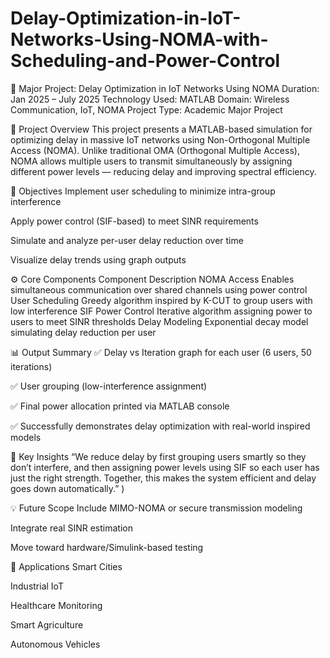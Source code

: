 # Delay-Optimization-in-IoT-Networks-Using-NOMA-with-Scheduling-and-Power-Control
🔬 Major Project: Delay Optimization in IoT Networks Using NOMA
Duration: Jan 2025 – July 2025
Technology Used: MATLAB
Domain: Wireless Communication, IoT, NOMA
Project Type: Academic Major Project

📌 Project Overview
This project presents a MATLAB-based simulation for optimizing delay in massive IoT networks using Non-Orthogonal Multiple Access (NOMA). Unlike traditional OMA (Orthogonal Multiple Access), NOMA allows multiple users to transmit simultaneously by assigning different power levels — reducing delay and improving spectral efficiency.

🎯 Objectives
Implement user scheduling to minimize intra-group interference

Apply power control (SIF-based) to meet SINR requirements

Simulate and analyze per-user delay reduction over time

Visualize delay trends using graph outputs

⚙️ Core Components
Component	Description
NOMA Access	Enables simultaneous communication over shared channels using power control
User Scheduling	Greedy algorithm inspired by K-CUT to group users with low interference
SIF Power Control	Iterative algorithm assigning power to users to meet SINR thresholds
Delay Modeling	Exponential decay model simulating delay reduction per user

📊 Output Summary
✅ Delay vs Iteration graph for each user (6 users, 50 iterations)

✅ User grouping (low-interference assignment)

✅ Final power allocation printed via MATLAB console

✅ Successfully demonstrates delay optimization with real-world inspired models

🧠 Key Insights
“We reduce delay by first grouping users smartly so they don’t interfere, and then assigning power levels using SIF so each user has just the right strength. Together, this makes the system efficient and delay goes down automatically.”
)

💡 Future Scope
Include MIMO-NOMA or secure transmission modeling

Integrate real SINR estimation

Move toward hardware/Simulink-based testing

📎 Applications
Smart Cities

Industrial IoT

Healthcare Monitoring

Smart Agriculture

Autonomous Vehicles
